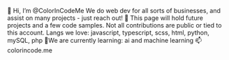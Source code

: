 👋 Hi, I’m @ColorInCodeMe
We do web dev for all sorts of businesses, and assist on many projects - just reach out! 
💞️ This page will hold future projects and a few code samples. Not all contributions are public or tied to this account. 
Langs we love: javascript, typescript, scss, html, python, mySQL, php
🌱We are currently learning: ai and machine learning
📫 colorincode.me 

<!---
ColorInCodeMe/ColorInCodeMe is a ✨ special ✨ repository because its `README.md` (this file) appears on your GitHub profile.
You can click the Preview link to take a look at your changes.
--->
